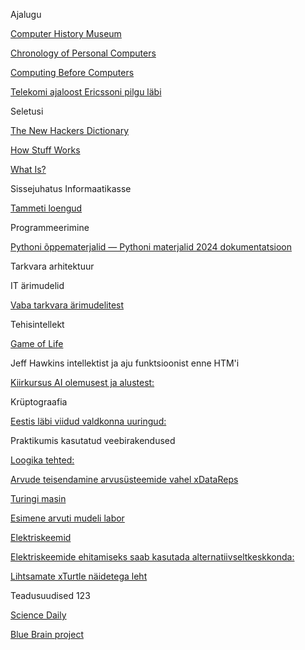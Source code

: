 Ajalugu

[Computer History Museum](http://www.computerhistory.org)

[Chronology of Personal Computers](http://www.islandnet.com/~kpolsson/comphist/)

[Computing Before Computers](http://ed-thelen.org/comp-hist/CBC.html)

[Telekomi ajaloost Ericssoni pilgu läbi](http://www.ericsson.com/thecompany/company_facts/history)

Seletusi

[The New Hackers Dictionary](http://www.outpost9.com/reference/jargon/jargon_toc.html)

[How Stuff Works](http://computer.howstuffworks.com/)

[What Is?](http://whatis.techtarget.com/)  

Sissejuhatus Informaatikasse

[ Tammeti loengud](http://www.lambda.ee/wiki/Itv0010)

Programmeerimine

[Pythoni õppematerjalid — Pythoni materjalid 2024 dokumentatsioon](https://pydoc.pages.taltech.ee/index.html)

Tarkvara arhitektuur

IT ärimudelid

[Vaba tarkvara ärimudelitest](http://ftacademy.org/files/materials/fta-m5-economic_models.pdf)

Tehisintellekt

[Game of Life](http://en.wikipedia.org/wiki/Conway%27s_Game_of_Life)

Jeff Hawkins intellektist ja aju funktsioonist enne HTM'i 

[Kiirkursus AI olemusest ja alustest:](https://www.elementsofai.com/)

Krüptograafia

[Eestis läbi viidud valdkonna uuringud:](https://ria.ee/amet-uudised-ja-kontakt/uudised-pressikontakt/uuringud-ja-analuusid#kruptouuringud)

 Praktikumis kasutatud veebirakendused

[Loogika tehted:](https://www.erpelstolz.at/gateway/formular-uk-zentral.html)

[Arvude teisendamine arvusüsteemide vahel xDataReps](https://math.hws.edu/eck/js/datareps/xDataReps.html)

[Turingi masin](https://math.hws.edu/eck/js/turing-machine/TM.html)

[Esimene arvuti mudeli labor](https://math.hws.edu/eck/js/xComputer/xComputer.html)

[Elektriskeemid](https://math.hws.edu/eck/js/xLogicCircuits/xLogicCircuits.html)

[Elektriskeemide ehitamiseks saab kasutada alternatiivseltkeskkonda:](https://circuitverse.org/simulator)

[Lihtsamate xTurtle näidetega leht](https://math.hws.edu/eck/js/xTurtle/xTurtle.html)

Teadusuudised 123

[Science Daily](http://www.sciencedaily.com/news/computers_math/)

[Blue Brain project](http://bluebrain.epfl.ch/)